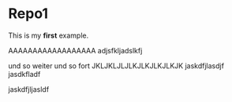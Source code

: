 Repo1
=====

This is my **first** example.

AAAAAAAAAAAAAAAAAA
adjsfkljadslkfj

und so weiter und so fort
JKLJKLJLJLKJLKJLKJLKJK
jaskdfjlasdjf
jasdkfladf


jaskdfjljasldf

